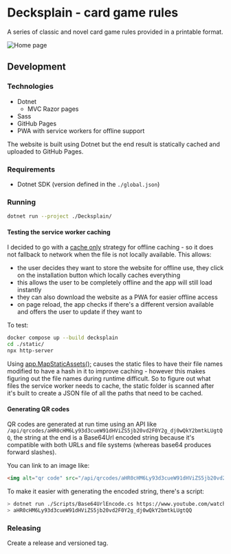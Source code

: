 # Decksplain - card game rules

A series of classic and novel card game rules provided in a printable format.

![Home page](./.github/images/index.png)

## Development

### Technologies

- Dotnet
  - MVC Razor pages 
- Sass
- GitHub Pages
- PWA with service workers for offline support

The website is built using Dotnet but the end result is statically cached and uploaded to GitHub Pages.

### Requirements

- Dotnet SDK (version defined in the `./global.json`)

### Running

```bash
dotnet run --project ./Decksplain/
```

#### Testing the service worker caching

I decided to go with a [cache only](https://developer.chrome.com/docs/workbox/caching-strategies-overview#cache_only) strategy for offline caching - so it does not fallback to network when the file is not locally available. This allows:

- the user decides they want to store the website for offline use, they click on the installation button which locally caches everything
- this allows the user to be completely offline and the app will still load instantly
- they can also download the website as a PWA for easier offline access
- on page reload, the app checks if there's a different version available and offers the user to update if they want to

To test:

```bash
docker compose up --build decksplain
cd ./static/
npx http-server
```

Using [app.MapStaticAssets();](https://learn.microsoft.com/en-us/aspnet/core/fundamentals/map-static-files?view=aspnetcore-9.0) causes the static files to have their file names modified to have a hash in it to improve caching - however this makes figuring out the file names during runtime difficult. So to figure out what files the service worker needs to cache, the static folder is scanned after it's built to create a JSON file of all the paths that need to be cached.

#### Generating QR codes

QR codes are generated at run time using an API like `/api/qrcodes/aHR0cHM6Ly93d3cueW91dHViZS5jb20vd2F0Y2g_dj0wQkY2bmtkLUgtQQ`, the string at the end is a Base64Url encoded string because it's compatible with both URLs and file systems (whereas base64 produces forward slashes).

You can link to an image like:

```html
<img alt="qr code" src="/api/qrcodes/aHR0cHM6Ly93d3cueW91dHViZS5jb20vd2F0Y2g_dj0wQkY2bmtkLUgtQQ" />
```

To make it easier with generating the encoded string, there's a script:

```bash
> dotnet run ./Scripts/Base64UrlEncode.cs https://www.youtube.com/watch?v=0BF6nkd-H-A
> aHR0cHM6Ly93d3cueW91dHViZS5jb20vd2F0Y2g_dj0wQkY2bmtkLUgtQQ
```

### Releasing

Create a release and versioned tag.
